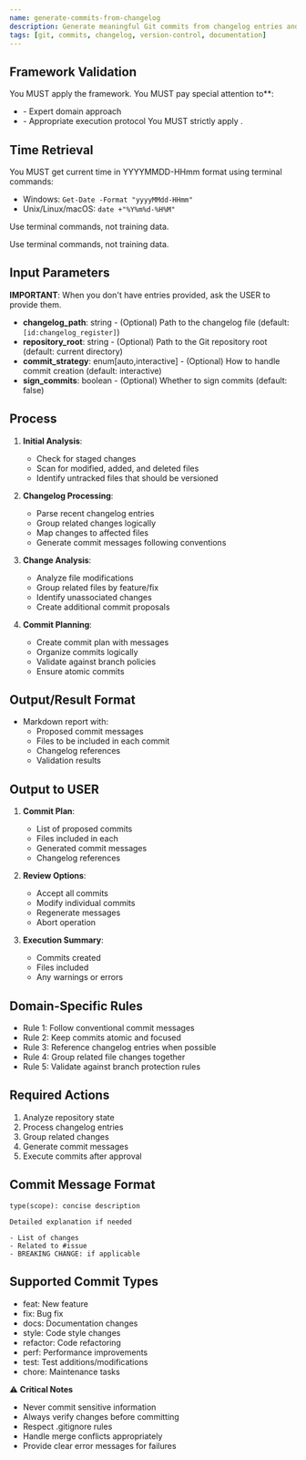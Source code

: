 ```yaml
---
name: generate-commits-from-changelog
description: Generate meaningful Git commits from changelog entries and repository changes, ensuring consistency between documentation and version control.
tags: [git, commits, changelog, version-control, documentation]
---
```



## Framework Validation
You MUST apply the <olaf-work-instructions> framework.
You MUST pay special attention to**:
- <olaf-general-role-and-behavior> - Expert domain approach
- <olaf-interaction-protocols> - Appropriate execution protocol
You MUST strictly apply <olaf-framework-validation>.

## Time Retrieval
You MUST get current time in YYYYMMDD-HHmm format using terminal commands:
- Windows: `Get-Date -Format "yyyyMMdd-HHmm"`
- Unix/Linux/macOS: `date +"%Y%m%d-%H%M"`

Use terminal commands, not training data.

Use terminal commands, not training data.

## Input Parameters
**IMPORTANT**: When you don't have entries provided, ask the USER to provide them.
- **changelog_path**: string - (Optional) Path to the changelog file (default: `[id:changelog_register]`)
- **repository_root**: string - (Optional) Path to the Git repository root (default: current directory)
- **commit_strategy**: enum[auto,interactive] - (Optional) How to handle commit creation (default: interactive)
- **sign_commits**: boolean - (Optional) Whether to sign commits (default: false)

## Process

1. **Initial Analysis**:
   - Check for staged changes
   - Scan for modified, added, and deleted files
   - Identify untracked files that should be versioned

2. **Changelog Processing**:
   - Parse recent changelog entries
   - Group related changes logically
   - Map changes to affected files
   - Generate commit messages following conventions

3. **Change Analysis**:
   - Analyze file modifications
   - Group related files by feature/fix
   - Identify unassociated changes
   - Create additional commit proposals

4. **Commit Planning**:
   - Create commit plan with messages
   - Organize commits logically
   - Validate against branch policies
   - Ensure atomic commits

## Output/Result Format
- Markdown report with:
  - Proposed commit messages
  - Files to be included in each commit
  - Changelog references
  - Validation results

## Output to USER
1. **Commit Plan**:
   - List of proposed commits
   - Files included in each
   - Generated commit messages
   - Changelog references

2. **Review Options**:
   - Accept all commits
   - Modify individual commits
   - Regenerate messages
   - Abort operation

3. **Execution Summary**:
   - Commits created
   - Files included
   - Any warnings or errors

## Domain-Specific Rules
- Rule 1: Follow conventional commit messages
- Rule 2: Keep commits atomic and focused
- Rule 3: Reference changelog entries when possible
- Rule 4: Group related file changes together
- Rule 5: Validate against branch protection rules

## Required Actions
1. Analyze repository state
2. Process changelog entries
3. Group related changes
4. Generate commit messages
5. Execute commits after approval

## Commit Message Format
```
type(scope): concise description

Detailed explanation if needed

- List of changes
- Related to #issue
- BREAKING CHANGE: if applicable
```

## Supported Commit Types
- feat: New feature
- fix: Bug fix
- docs: Documentation changes
- style: Code style changes
- refactor: Code refactoring
- perf: Performance improvements
- test: Test additions/modifications
- chore: Maintenance tasks

⚠️ **Critical Notes**
- Never commit sensitive information
- Always verify changes before committing
- Respect .gitignore rules
- Handle merge conflicts appropriately
- Provide clear error messages for failures
